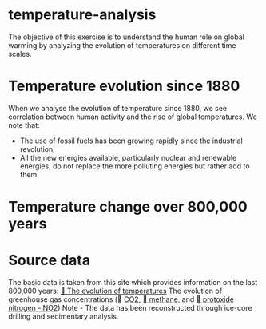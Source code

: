 # temperature-analysis
The objective of this exercise is to understand the human role on global warming by analyzing the evolution of temperatures on different time scales.

# Temperature evolution since 1880
When we analyse the evolution of temperature since 1880, we see correlation between human activity and the rise of global temperatures.
We note that:
 - The use of fossil fuels has been growing rapidly since the industrial revolution;
 - All the new energies available, particularly nuclear and renewable energies, do not replace the more polluting energies but rather add to them.

# Temperature change over 800,000 years
  # Source data
The basic data is taken from this site which provides information on the last 800,000 years:
[🔗 The evolution of temperatures](https://www.temperaturerecord.org/#sources)
 The evolution of greenhouse gas concentrations (🔗 [CO2](https://www.co2levels.org/), [🔗 methane](https://www.methanelevels.org/), and [🔗 protoxide nitrogen - NO2](https://www.n2olevels.org/))
Note - The data has been reconstructed through ice-core drilling and sedimentary analysis.
